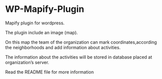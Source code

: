 # WP-Mapify-Plugin
Mapify plugin for wordpress.

The plugin include an image (map).

On this map the team of the organization can mark coordinates,according the neighborhoods and add information about activities.

The information about the activities will be stored in database placed at organization’s server.

Read the README file for more information
